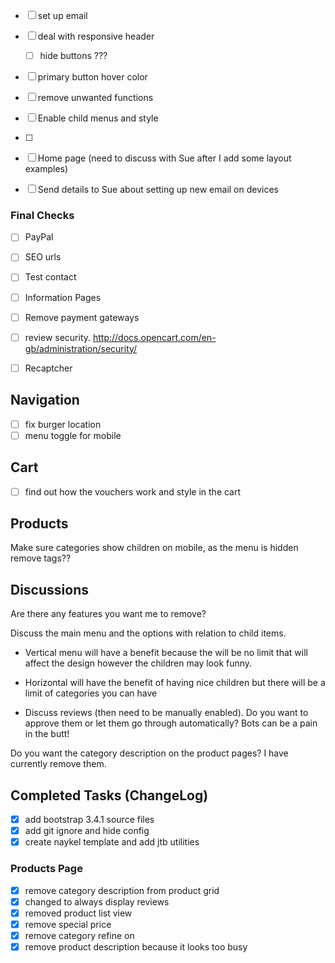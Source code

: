 
- [ ] set up email
- [ ] deal with responsive header
  - [ ] hide buttons ???
- [ ] primary button hover color
- [ ] remove unwanted functions
- [ ] Enable child menus and style
- [ ]

- [ ] Home page (need to discuss with Sue after I add some layout examples)
- [ ] Send details to Sue about setting up new email on devices

### Final Checks

- [ ] PayPal
- [ ] SEO urls
- [ ] Test contact
- [ ] Information Pages
- [ ] Remove payment gateways
- [ ] review security. http://docs.opencart.com/en-gb/administration/security/

- [ ] Recaptcher


<!--   ------------------------------------   -->

## Navigation
- [ ] fix burger location
- [ ] menu toggle for mobile

## Cart
- [ ] find out how the vouchers work and style in the cart


## Products

Make sure categories show children on mobile, as the menu is hidden
remove tags??

## Discussions

Are there any features you want me to remove?

Discuss the main menu and the options with relation to child items.
- Vertical menu will have a benefit because the will be no limit that will affect the design however the children may look funny.
- Horizontal will have the benefit of having nice children but there will be a limit of categories you can have

- Discuss reviews (then need to be manually enabled). Do you want to approve them or let them go through automatically? Bots can be a pain in the butt!

Do you want the category description on the product pages? I have currently remove them.


## Completed Tasks (ChangeLog)



- [x] add bootstrap 3.4.1 source files
- [x] add git ignore and hide config
- [x] create naykel template and add jtb utilities

### Products Page
- [x] remove category description from product grid
- [x] changed to always display reviews
- [x] removed product list view
- [x] remove special price
- [x] remove category refine on
- [x] remove product description because it looks too busy
